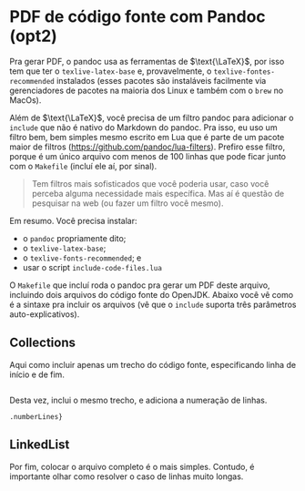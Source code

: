 # PDF de código fonte com Pandoc (opt2)

Pra gerar PDF, o pandoc usa as ferramentas de $\text{\LaTeX}$,
por isso tem que ter o `texlive-latex-base` e, provavelmente, o
`texlive-fontes-recommended` instalados (esses pacotes são
instaláveis facilmente via gerenciadores de pacotes na maioria
dos Linux e também com o `brew` no MacOs).

Além de $\text{\LaTeX}$, você precisa de um filtro pandoc para
adicionar o `include` que não é nativo do Markdown do pandoc. Pra
isso, eu uso um filtro bem, bem simples mesmo escrito em Lua que
é parte de um pacote maior de filtros
(https://github.com/pandoc/lua-filters).  Prefiro esse filtro,
porque é um único arquivo com menos de 100 linhas que pode ficar
junto com o `Makefile` (incluí ele aí, por sinal).

> Tem filtros mais sofisticados que você poderia usar, caso você
> perceba alguma necessidade mais específica. Mas aí é questão de
> pesquisar na web (ou fazer um filtro você mesmo).

Em resumo. Você precisa instalar:

- o `pandoc` propriamente dito;
- o `texlive-latex-base`;
- o `texlive-fonts-recommended`; e
- usar o script `include-code-files.lua`

O `Makefile` que incluí roda o pandoc pra gerar um PDF deste
arquivo, incluindo dois arquivos do código fonte do OpenJDK.
Abaixo você vê como é a sintaxe pra incluir os arquivos (vê
que o `include` suporta três parâmetros auto-explicativos).


## Collections

Aqui como incluir apenas um trecho do código fonte,
especificando linha de início e de fim.

```{include="Collections.java" startLine=264 endLine=283}
```

Desta vez, inclui o mesmo trecho, e adiciona a numeração de
linhas. 

```{include="Collections.java" startLine=264 endLine=283
.numberLines}
```

## LinkedList

Por fim, colocar o arquivo completo é o mais simples. Contudo,
é importante olhar como resolver o caso de linhas muito
longas.

```{include="Collections.java"}
```
